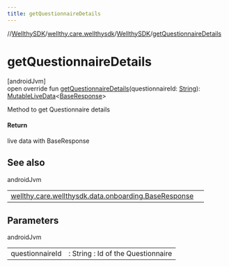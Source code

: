 ```yaml
---
title: getQuestionnaireDetails
---
```

//[WellthySDK](../../../index.html)/[wellthy.care.wellthysdk](../index.html)/[WellthySDK](index.html)/[getQuestionnaireDetails](get-questionnaire-details.html)



# getQuestionnaireDetails



[androidJvm]\
open override fun [getQuestionnaireDetails](get-questionnaire-details.html)(questionnaireId: [String](https://kotlinlang.org/api/latest/jvm/stdlib/kotlin/-string/index.html)): [MutableLiveData](https://developer.android.com/reference/kotlin/androidx/lifecycle/MutableLiveData.html)&lt;[BaseResponse](../../wellthy.care.wellthysdk.data.onboarding/-base-response/index.html)&gt;



Method to get Questionnaire details



#### Return



live data with BaseResponse



## See also


androidJvm

| | |
|---|---|
| [wellthy.care.wellthysdk.data.onboarding.BaseResponse](../../wellthy.care.wellthysdk.data.onboarding/-base-response/index.html) |  |



## Parameters


androidJvm

| | |
|---|---|
| questionnaireId | : String : Id of the Questionnaire |




